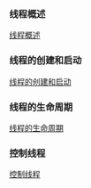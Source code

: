 ### 线程概述
[线程概述](https://github.com/ningbaoqi/Java/blob/master/README-thread1.md)
### 线程的创建和启动
[线程的创建和启动](https://github.com/ningbaoqi/Java/blob/master/README-thread2.md)
### 线程的生命周期
[线程的生命周期](https://github.com/ningbaoqi/Java/blob/master/README-thread3.md)
### 控制线程
[控制线程](https://github.com/ningbaoqi/Java/blob/master/README-thread4.md)
